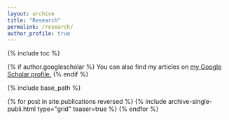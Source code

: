 ```yaml
---
layout: archive
title: "Research"
permalink: /research/
author_profile: true
---
```


{% include toc %}

{% if author.googlescholar %}
  You can also find my articles on <u><a href="{{author.googlescholar}}">my Google Scholar profile</a>.</u>
{% endif %}

{% include base_path %}

{% for post in site.publications reversed %}
  {% include archive-single-publi.html type="grid" teaser=true %}
{% endfor %}
